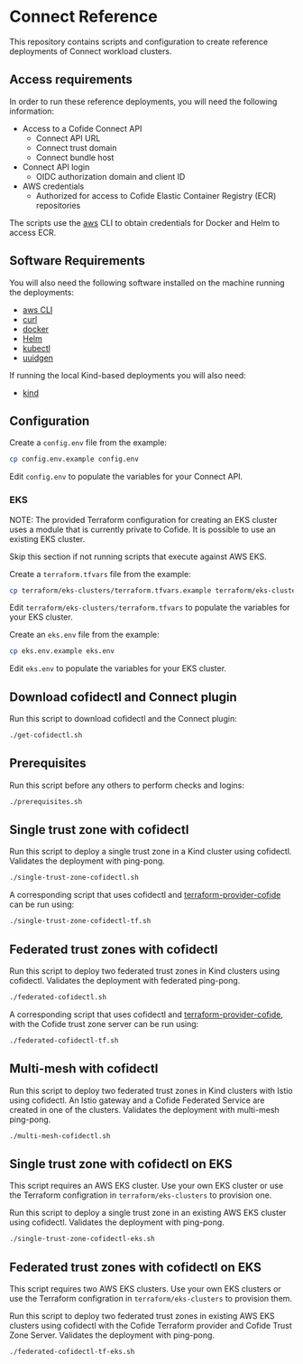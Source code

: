 # Connect Reference

This repository contains scripts and configuration to create reference deployments of Connect workload clusters.

## Access requirements

In order to run these reference deployments, you will need the following information:

- Access to a Cofide Connect API
  - Connect API URL
  - Connect trust domain
  - Connect bundle host
- Connect API login
  - OIDC authorization domain and client ID
- AWS credentials
  - Authorized for access to Cofide Elastic Container Registry (ECR) repositories

The scripts use the [aws](https://aws.amazon.com/cli/) CLI to obtain credentials for Docker and Helm to access ECR.

## Software Requirements

You will also need the following software installed on the machine running the deployments:

- [aws CLI](https://docs.aws.amazon.com/cli/latest/userguide/cli-chap-getting-started.html)
- [curl](https://curl.se/)
- [docker](https://docs.docker.com/engine/install/)
- [Helm](https://helm.sh/docs/intro/install/)
- [kubectl](https://kubernetes.io/docs/tasks/tools/)
- [uuidgen](https://man7.org/linux/man-pages/man1/uuidgen.1.html)

If running the local Kind-based deployments you will also need:

- [kind](https://kind.sigs.k8s.io/docs/user/quick-start/)

## Configuration

Create a `config.env` file from the example:
```sh
cp config.env.example config.env
```

Edit `config.env` to populate the variables for your Connect API.

### EKS

NOTE: The provided Terraform configuration for creating an EKS cluster uses a module that is currently private to Cofide. It is possible to use an existing EKS cluster.

Skip this section if not running scripts that execute against AWS EKS.

Create a `terraform.tfvars` file from the example:
```sh
cp terraform/eks-clusters/terraform.tfvars.example terraform/eks-clusters/terraform.tfvars
```

Edit `terraform/eks-clusters/terraform.tfvars` to populate the variables for your EKS cluster.

Create an `eks.env` file from the example:
```sh
cp eks.env.example eks.env
```

Edit `eks.env` to populate the variables for your EKS cluster.

## Download cofidectl and Connect plugin

Run this script to download cofidectl and the Connect plugin:
```sh
./get-cofidectl.sh
```

## Prerequisites

Run this script before any others to perform checks and logins:
```sh
./prerequisites.sh
```

## Single trust zone with cofidectl

Run this script to deploy a single trust zone in a Kind cluster using cofidectl.
Validates the deployment with ping-pong.

```sh
./single-trust-zone-cofidectl.sh
```

A corresponding script that uses cofidectl and [terraform-provider-cofide](https://registry.terraform.io/providers/cofide/cofide/latest/docs) can be run using:

```sh
./single-trust-zone-cofidectl-tf.sh
```

## Federated trust zones with cofidectl

Run this script to deploy two federated trust zones in Kind clusters using cofidectl.
Validates the deployment with federated ping-pong.

```sh
./federated-cofidectl.sh
```

A corresponding script that uses cofidectl and [terraform-provider-cofide](https://registry.terraform.io/providers/cofide/cofide/latest/docs), with the Cofide trust zone server can be run using:

```sh
./federated-cofidectl-tf.sh
```

## Multi-mesh with cofidectl

Run this script to deploy two federated trust zones in Kind clusters with Istio using cofidectl.
An Istio gateway and a Cofide Federated Service are created in one of the clusters.
Validates the deployment with multi-mesh ping-pong.

```sh
./multi-mesh-cofidectl.sh
```

## Single trust zone with cofidectl on EKS

This script requires an AWS EKS cluster.
Use your own EKS cluster or use the Terraform configration in `terraform/eks-clusters` to provision one.

Run this script to deploy a single trust zone in an existing AWS EKS cluster using cofidectl.
Validates the deployment with ping-pong.

```sh
./single-trust-zone-cofidectl-eks.sh
```

## Federated trust zones with cofidectl on EKS

This script requires two AWS EKS clusters.
Use your own EKS clusters or use the Terraform configration in `terraform/eks-clusters` to provision them.

Run this script to deploy two federated trust zones in existing AWS EKS clusters using cofidectl with the Cofide Terraform provider and Cofide Trust Zone Server.
Validates the deployment with ping-pong.

```sh
./federated-cofidectl-tf-eks.sh
```
